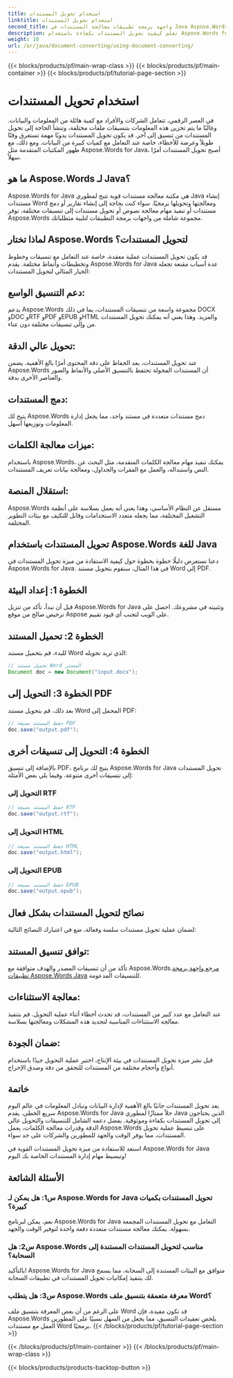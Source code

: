 ```yaml
---
title: استخدام تحويل المستندات
linktitle: استخدام تحويل المستندات
second_title: واجهة برمجة تطبيقات معالجة المستندات في Java Aspose.Words
description: تعلم كيفية تحويل المستندات بكفاءة باستخدام Aspose.Words for Java. قم بتحويل الملفات ودمجها ومعالجتها دون أي أخطاء. قم بتبسيط سير عملك في مكتبة واحدة قوية.
weight: 10
url: /ar/java/document-converting/using-document-converting/
---
```


{{< blocks/products/pf/main-wrap-class >}}
{{< blocks/products/pf/main-container >}}
{{< blocks/products/pf/tutorial-page-section >}}

# استخدام تحويل المستندات


في العصر الرقمي، تتعامل الشركات والأفراد مع كمية هائلة من المعلومات والبيانات. وغالبًا ما يتم تخزين هذه المعلومات بتنسيقات ملفات مختلفة، وتنشأ الحاجة إلى تحويل المستندات من تنسيق إلى آخر. قد يكون تحويل المستندات يدويًا مهمة تستغرق وقتًا طويلاً وعرضة للأخطاء، خاصة عند التعامل مع كميات كبيرة من البيانات. ومع ذلك، مع ظهور المكتبات المتقدمة مثل Aspose.Words for Java، أصبح تحويل المستندات أمرًا سهلاً.

## ما هو Aspose.Words لـ Java؟

Aspose.Words for Java هي مكتبة معالجة مستندات قوية تتيح لمطوري Java إنشاء مستندات Word ومعالجتها وتحويلها برمجيًا. سواء كنت بحاجة إلى إنشاء تقارير أو دمج مستندات أو تنفيذ مهام معالجة نصوص أو تحويل مستندات إلى تنسيقات مختلفة، توفر Aspose.Words مجموعة شاملة من واجهات برمجة التطبيقات لتلبية متطلباتك.

## لماذا تختار Aspose.Words لتحويل المستندات؟

قد يكون تحويل المستندات عملية معقدة، خاصة عند التعامل مع تنسيقات وخطوط وتخطيطات وأنماط مختلفة. يقدم Aspose.Words for Java عدة أسباب مقنعة تجعله الخيار المثالي لتحويل المستندات:

## دعم التنسيق الواسع: 
يدعم Aspose.Words مجموعة واسعة من تنسيقات المستندات، بما في ذلك DOCX وDOC وRTF وPDF وEPUB وHTML والمزيد. وهذا يعني أنه يمكنك تحويل المستندات من وإلى تنسيقات مختلفة دون عناء.

## تحويل عالي الدقة: 
عند تحويل المستندات، يعد الحفاظ على دقة المحتوى أمرًا بالغ الأهمية. يضمن Aspose.Words أن المستندات المحولة تحتفظ بالتنسيق الأصلي والأنماط والصور والعناصر الأخرى بدقة.

## دمج المستندات: 
يتيح لك Aspose.Words دمج مستندات متعددة في مستند واحد، مما يجعل إدارة المعلومات وتوزيعها أسهل.

## ميزات معالجة الكلمات: 
باستخدام Aspose.Words، يمكنك تنفيذ مهام معالجة الكلمات المتقدمة، مثل البحث عن النص واستبداله، والعمل مع الفقرات والجداول، ومعالجة بيانات تعريف المستندات.

## استقلال المنصة: 
Aspose.Words مستقل عن النظام الأساسي، وهذا يعني أنه يعمل بسلاسة على أنظمة التشغيل المختلفة، مما يجعله متعدد الاستخدامات وقابل للتكيف مع بيئات التطوير المختلفة.

## تحويل المستندات باستخدام Aspose.Words للغة Java

دعنا نستعرض دليلًا خطوة بخطوة حول كيفية الاستفادة من ميزة تحويل المستندات في Aspose.Words for Java. في هذا المثال، سنقوم بتحويل مستند Word إلى PDF.

## الخطوة 1: إعداد البيئة

قبل أن نبدأ، تأكد من تنزيل Aspose.Words for Java وتثبيته في مشروعك. احصل على ترخيص صالح من موقع Aspose على الويب لتجنب أي قيود تقييم.

## الخطوة 2: تحميل المستند

للبدء، قم بتحميل مستند Word الذي تريد تحويله:

```java
// تحميل مستند Word المصدر
Document doc = new Document("input.docx");
```

## الخطوة 3: التحويل إلى PDF

بعد ذلك، قم بتحويل مستند Word المحمل إلى PDF:

```java
// حفظ المستند بصيغة PDF
doc.save("output.pdf");
```

## الخطوة 4: التحويل إلى تنسيقات أخرى

بالإضافة إلى تنسيق PDF، يتيح لك برنامج Aspose.Words for Java تحويل المستندات إلى تنسيقات أخرى متنوعة. وفيما يلي بعض الأمثلة:

### التحويل إلى RTF

```java
// حفظ المستند بصيغة RTF
doc.save("output.rtf");
```

### التحويل إلى HTML

```java
// حفظ المستند بصيغة HTML
doc.save("output.html");
```

### التحويل إلى EPUB

```java
// حفظ المستند بصيغة EPUB
doc.save("output.epub");
```

## نصائح لتحويل المستندات بشكل فعال

لضمان عملية تحويل مستندات سلسة وفعالة، ضع في اعتبارك النصائح التالية:

## توافق تنسيق المستند: 
تأكد من أن تنسيقات المصدر والهدف متوافقة مع Aspose.Words.[مرجع واجهة برمجة تطبيقات Aspose.Words Java](https://reference.aspose.com/words/java/) للتنسيقات المدعومة.

## معالجة الاستثناءات: 
عند التعامل مع عدد كبير من المستندات، قد تحدث أخطاء أثناء عملية التحويل. قم بتنفيذ معالجة الاستثناءات المناسبة لتحديد هذه المشكلات ومعالجتها بسلاسة.

## ضمان الجودة: 
قبل نشر ميزة تحويل المستندات في بيئة الإنتاج، اختبر عملية التحويل جيدًا باستخدام أنواع وأحجام مختلفة من المستندات للتحقق من دقة وصدق الإخراج.

## خاتمة

يعد تحويل المستندات جانبًا بالغ الأهمية لإدارة البيانات وتبادل المعلومات في عالم اليوم سريع الخطى. يقدم Aspose.Words for Java حلاً ممتازًا لمطوري Java الذين يحتاجون إلى تحويل المستندات بكفاءة وموثوقية. بفضل دعمه الشامل للتنسيقات والتحويل عالي الدقة وقدرات معالجة الكلمات، يعمل Aspose.Words على تبسيط عملية تحويل المستندات، مما يوفر الوقت والجهد للمطورين والشركات على حد سواء.

استعد للاستفادة من ميزة تحويل المستندات القوية في Aspose.Words for Java وتبسيط مهام إدارة المستندات الخاصة بك اليوم!

## الأسئلة الشائعة

### س1: هل يمكن لـ Aspose.Words for Java تحويل المستندات بكميات كبيرة؟

نعم، يمكن لبرنامج Aspose.Words for Java التعامل مع تحويل المستندات المجمعة بسهولة. يمكنك معالجة مستندات متعددة دفعة واحدة لتوفير الوقت والجهد.

### س2: هل Aspose.Words مناسب لتحويل المستندات المستندة إلى السحابة؟

بالتأكيد! Aspose.Words for Java متوافق مع البيئات المستندة إلى السحابة، مما يسمح لك بتنفيذ إمكانيات تحويل المستندات في تطبيقات السحابة.

### س3: هل يتطلب Aspose.Words معرفة متعمقة بتنسيق ملف Word؟

على الرغم من أن بعض المعرفة بتنسيق ملف Word قد تكون مفيدة، فإن Aspose.Words يلخص تعقيدات التنسيق، مما يجعل من السهل نسبيًا على المطورين العمل مع مستندات Word برمجيًا.
{{< /blocks/products/pf/tutorial-page-section >}}

{{< /blocks/products/pf/main-container >}}
{{< /blocks/products/pf/main-wrap-class >}}

{{< blocks/products/products-backtop-button >}}
